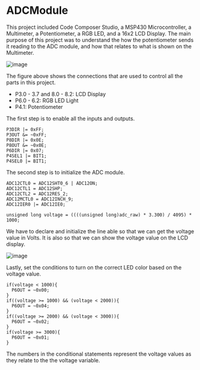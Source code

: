 # ADCModule
This project included Code Composer Studio, a MSP430 Microcontroller, a Multimeter, a Potentiometer, a RGB LED, and a 16x2 LCD Display. The main purpose of this project was to understand the how the potentiometer sends it reading to the ADC module, and how that relates to what is shown on the Multimeter. 

![image](https://github.com/k-parikh/ADCModule/assets/105128826/82b4d081-f2b1-41fc-a64a-2e58c04e34ae)

The figure above shows the connections that are used to control all the parts in this project. 

  * P3.0 - 3.7 and 8.0 - 8.2: LCD Display
  * P6.0 - 6.2: RGB LED Light
  * P4.1: Potentiometer

The first step is to enable all the inputs and outputs. 

```
P3DIR |= 0xFF;
P3OUT &= ~0xFF;
P8DIR |= 0x0E;
P8OUT &= ~0x0E;
P6DIR |= 0x07;
P4SEL1 |= BIT1;
P4SEL0 |= BIT1;
```

The second step is to initialize the ADC module.

```
ADC12CTL0 = ADC12SHT0_6 | ADC12ON;
ADC12CTL1 = ADC12SHP;
ADC12CTL2 = ADC12RES_2;
ADC12MCTL0 = ADC12INCH_9;
ADC12IER0 |= ADC12IE0;
```

`unsigned long voltage = ((((unsigned long)adc_raw) * 3.300) / 4095) * 1000;`

We have to declare and initialize the line able so that we can get the voltage value in Volts. It is also so that we can show the voltage value on the LCD display. 

![image](https://github.com/k-parikh/ADCModule/assets/105128826/b4abee98-2ff2-4b65-bb03-4f8c183dd2f8)

Lastly, set the conditions to turn on the correct LED color based on the voltage value. 

```
if(voltage < 1000){
  P6OUT = ~0x00;
}
if((voltage >= 1000) && (voltage < 2000)){
  P6OUT = ~0x04;
}
if((voltage >= 2000) && (voltage < 3000)){
  P6OUT = ~0x02;
}
if(voltage >= 3000){
  P6OUT = ~0x01;
}
```

The numbers in the conditional statements represent the voltage values as they relate to the the voltage variable. 
